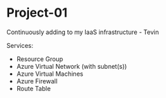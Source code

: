 # Project-01
 Continuously adding to my IaaS infrastructure - Tevin
 
  Services:
   - Resource Group 
   - Azure Virtual Network (with subnet(s))
   - Azure Virtual Machines
   - Azure Firewall
   - Route Table
